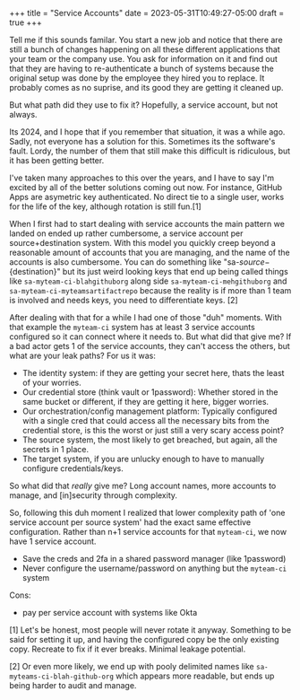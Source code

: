 +++
title = "Service Accounts"
date = 2023-05-31T10:49:27-05:00
draft = true
+++

Tell me if this sounds familar.  You start a new job and notice that there are still a bunch of changes happening on all these different applications that your team or the company use.  You ask for information on it and find out that they are having to re-authenticate a bunch of systems because the original setup was done by the employee they hired you to replace.  It probably comes as no suprise, and its good they are getting it cleaned up.

But what path did they use to fix it?  Hopefully, a service account, but not always.

Its 2024, and I hope that if you remember that situation, it was a while ago.  Sadly, not everyone has a solution for this.  Sometimes its the software's fault.  Lordy, the number of them that still make this difficult is ridiculous, but it has been getting better.

I've taken many approaches to this over the years, and I have to say I'm excited by all of the better solutions coming out now. For instance, GitHub Apps are asymetric key authenticated. No direct tie to a single user, works for the life of the key, although rotation is still fun.[1]

When I first had to start dealing with service accounts the main pattern we landed on ended up rather cumbersome, a service account per source+destination system.  With this model you quickly creep beyond a reasonable amount of accounts that you are managing, and the name of the accounts is also cumbersome.  You can do something like "sa-${source}-${destination}" but its just weird looking keys that end up being called things like `sa-myteam-ci-blahgithuborg` along side `sa-myteam-ci-mehgithuborg` and `sa-myteam-ci-myteamsartifactrepo` because the reality is if more than 1 team is involved and needs keys, you need to differentiate keys. [2]

After dealing with that for a while I had one of those "duh" moments. With that example the `myteam-ci` system has at least 3 service accounts configured so it can connect where it needs to.  But what did that give me?  If a bad actor gets 1 of the service accounts, they can't access the others, but what are your leak paths? For us it was:

* The identity system: if they are getting your secret here, thats the least of your worries.
* Our credential store (think vault or 1password): Whether stored in the same bucket or different, if they are getting it here, bigger worries.
* Our orchestration/config management platform: Typically configured with a single cred that could access all the necessary bits from the credential store, is this the worst or just still a very scary access point?
* The source system, the most likely to get breached, but again, all the secrets in 1 place.
* The target system, if you are unlucky enough to have to manually configure credentials/keys.

So what did that _really_ give me?  Long account names, more accounts to manage, and [in]security through complexity.

So, following this duh moment I realized that lower complexity path of 'one service account per source system' had the exact same effective configuration. Rather than n+1 service accounts for that `myteam-ci`, we now have 1 service account.

* Save the creds and 2fa in a shared password manager (like 1password)
* Never configure the username/password on anything but the `myteam-ci` system

Cons:
* pay per service account with systems like Okta




[1] Let's be honest, most people will never rotate it anyway.  Something to be said for setting it up, and having the configured copy be the only existing copy.  Recreate to fix if it ever breaks. Minimal leakage potential.

[2] Or even more likely, we end up with pooly delimited names like `sa-myteams-ci-blah-github-org` which appears more readable, but ends up being harder to audit and manage.
